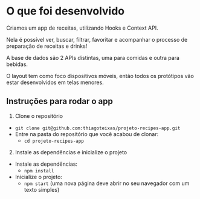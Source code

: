 # O que foi desenvolvido

Criamos um app de receitas, utilizando Hooks e Context API.

Nela é possível ver, buscar, filtrar, favoritar e acompanhar o processo de preparação de receitas e drinks!

A base de dados são 2 APIs distintas, uma para comidas e outra para bebidas.

O layout tem como foco dispositivos móveis, então todos os protótipos vão estar desenvolvidos em telas menores.

## Instruções para rodar o app

1. Clone o repositório
  * `git clone git@github.com:thiagoteixas/projeto-recipes-app.git`
  * Entre na pasta do repositório que você acabou de clonar:
    * `cd projeto-recipes-app`

2. Instale as dependências e inicialize o projeto
  * Instale as dependências:
    * `npm install`
  * Inicialize o projeto:
    * `npm start` (uma nova página deve abrir no seu navegador com um texto simples)



